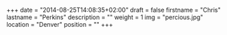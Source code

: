 +++
date = "2014-08-25T14:08:35+02:00"
draft = false
firstname = "Chris"
lastname = "Perkins"
description = ""
weight = 1
img = "percious.jpg"
location = "Denver"
position = ""
+++
